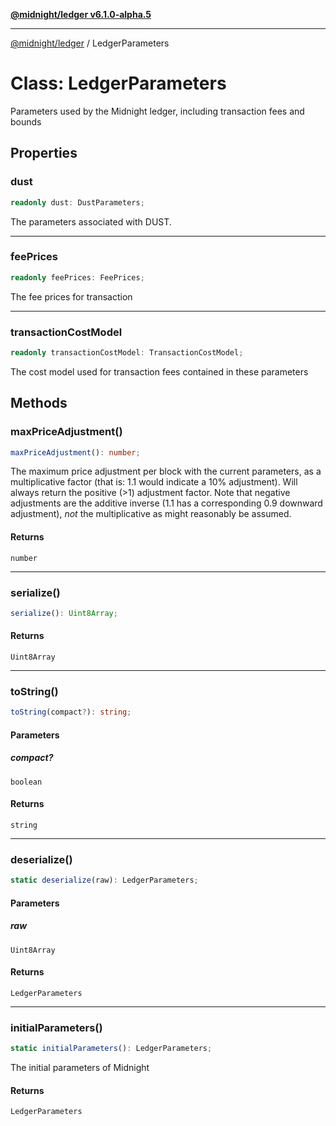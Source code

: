 [**@midnight/ledger v6.1.0-alpha.5**](../README.md)

***

[@midnight/ledger](../globals.md) / LedgerParameters

# Class: LedgerParameters

Parameters used by the Midnight ledger, including transaction fees and
bounds

## Properties

### dust

```ts
readonly dust: DustParameters;
```

The parameters associated with DUST.

***

### feePrices

```ts
readonly feePrices: FeePrices;
```

The fee prices for transaction

***

### transactionCostModel

```ts
readonly transactionCostModel: TransactionCostModel;
```

The cost model used for transaction fees contained in these parameters

## Methods

### maxPriceAdjustment()

```ts
maxPriceAdjustment(): number;
```

The maximum price adjustment per block with the current parameters, as a multiplicative
factor (that is: 1.1 would indicate a 10% adjustment). Will always return the positive (>1)
adjustment factor. Note that negative adjustments are the additive inverse (1.1 has a
corresponding 0.9 downward adjustment), *not* the multiplicative as might reasonably be
assumed.

#### Returns

`number`

***

### serialize()

```ts
serialize(): Uint8Array;
```

#### Returns

`Uint8Array`

***

### toString()

```ts
toString(compact?): string;
```

#### Parameters

##### compact?

`boolean`

#### Returns

`string`

***

### deserialize()

```ts
static deserialize(raw): LedgerParameters;
```

#### Parameters

##### raw

`Uint8Array`

#### Returns

`LedgerParameters`

***

### initialParameters()

```ts
static initialParameters(): LedgerParameters;
```

The initial parameters of Midnight

#### Returns

`LedgerParameters`
